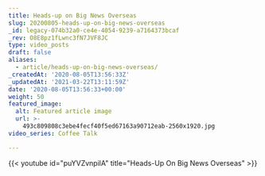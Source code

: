 ```yaml
---
title: Heads-up on Big News Overseas
slug: 20200805-heads-up-on-big-news-overseas
_id: legacy-074b32a0-ce4e-4054-9239-a7164373bcaf
_rev: O8E8pz1fLwnc3fN7JVF8JC
type: video_posts
draft: false
aliases:
  - article/heads-up-on-big-news-overseas/
_createdAt: '2020-08-05T13:56:33Z'
_updatedAt: '2021-03-22T13:11:59Z'
date: '2020-08-05T13:56:33+00:00'
weight: 50
featured_image:
  alt: Featured article image
  url: >-
    493c809808c3ebe4fecf40f5ed67163a90712eab-2560x1920.jpg
video_series: Coffee Talk

---
```

{{< youtube id="puYVZvnpilA" title="Heads-Up On Big News Overseas" >}}